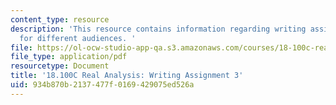 ```yaml
---
content_type: resource
description: 'This resource contains information regarding writing assignment 3: writing
  for different audiences. '
file: https://ol-ocw-studio-app-qa.s3.amazonaws.com/courses/18-100c-real-analysis-fall-2012/934b870b2137477f0169429075ed526a_MIT18_100CF12_Writing_3.pdf
file_type: application/pdf
resourcetype: Document
title: '18.100C Real Analysis: Writing Assignment 3'
uid: 934b870b-2137-477f-0169-429075ed526a
---
```

